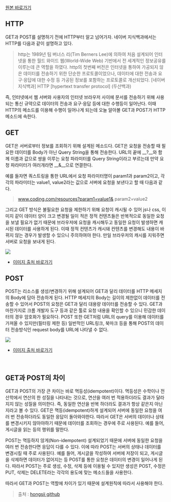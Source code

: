 [원본 바로가기](https://velog.io/@youngblue/3GET%EA%B3%BC-POST%EC%9D%98-%EC%B0%A8%EC%9D%B4)



## HTTP
GET과 POST를 설명하기 전에 HTTP부터 알고 넘어가자.
네이버 지식백과에서는 HTTP를 다음과 같이 설명하고 있다.
>http는 1989년 팀 버너스 리(Tim Berners Lee)에 의하여 처음 설계되어 인터넷을 통한 월드 와이드 웹(World-Wide Web) 기반에서 전 세계적인 정보공유를 이루는데 큰 역할을 하였다. http의 첫번째 버전은 인터넷을 통하여 가공되지 않은 데이터를 전송하기 위한 단순한 프로토콜이었으나, 데이터에 대한 전송과 요구·응답에 대한 수정 등 가공된 정보를 포함하는 프로토콜로 개선되었다.
[네이버 지식백과] HTTP [hypertext transfer protocol] (두산백과)

즉, 인터넷에서 웹 서버와 사용자의 인터넷 브라우저 사이에 문서를 전송하기 위해 사용되는 통신 규약으로 데이터의 전송과 요구·응답 등에 대한 수행등이 일어난다.
이때 HTTP의 메소드를 이용해 수행이 일어나게 되는데 오늘 알아볼 GET과 POST가 HTTP 메소드에 속한다.


## GET

GET은 서버로부터 정보를 조회하기 위해 설계된 메소드다.
GET은 요청을 전송할 때 필요한 데이터를 Body가 아닌 Query String을 통해 전송한다.
URL의 끝에 __?__와 함께 이름과 값으로 쌍을 이루는 요청 파라미터를 Query String이라고 부르는데 만약 요청 파라미터가 여러개라면 __&__으로 연결한다.

예를 들자면 쿼스트링을 통한 URL에서 요청 파라미터명이 param1과 param2이고, 각각의 파라미터는 value1, value2라는 값으로 서버에 요청을 보낸다고 할 때 다음과 같다.
>www.coding.com/resources?param1=value1& param2=value2

그리고 GET 방식은 불필요한 요청을 제한하기 위해 요청이 캐시될 수 있어 js나 css, 이미지 같이 데이터 양이 크고 변경될 일이 적은 정적 컨텐츠들은 반복적으로 동일한 요청을 보낼 필요가 없기 때문에 브라우저에 요청을 캐시해두고 동일한 요청이 발생하면 캐시된 데이터를 사용하게 된다. 이때 정적 컨텐츠가 캐시돼 컨텐츠를 변경해도 내용이 바뀌지 않는 경우가 발생할 수 있으니 주의하여야 한다. 만일 브라우저의 캐시를 지워주면 서버로 요청을 보내게 된다.

![](https://images.velog.io/images/youngblue/post/a1ed437a-9587-49b7-928c-8d5ab5cf9a90/image%20(1).png)
- [이미지 출처 바로가기](https://velog.io/@ong_hh/Method-GET-vs-POST)

## POST
POST는 리소스를 생성/변경하기 위해 설계되어 GET과 달리 데이터를 HTTP 메세지의 Body에 담아 전송하게 된다. HTTP 메세지의 Body는 길이의 제한없이 데이터를 전송할 수 있어서 POST의 요청은 GET과 달리 대용량 데이터를 전송할 수 있다. GET과 마찬가지로 크롬 개발자 도구 등과 같은 툴로 요청 내용을 확인할 수 있으니 민감한 데이터의 경우 암호화가 필요하다.
POST 또한 GET처럼 URL의 query를 이용해 데이터를 가져올 수 있지만(필터링 제한 등) 일반적인 URL링크, 북마크 등을 통해 POST의 데이터 전송방식인 request body를 URL에 나타낼 수 없다.

![](https://images.velog.io/images/youngblue/post/e7548ac2-e769-48fe-974a-787bc93733f7/image%20(2).png)
- [이미지 출처 바로가기](https://velog.io/@ong_hh/Method-GET-vs-POST)
<br/>

## GET과 POST의 차이
GET과 POST의 가장 큰 차이는 바로 멱등성(idempotent)이다.
멱등성은 수학이나 전산학에서 연산의 한 성질을 나타내는 것으로, 연산을 여러 번 적용하더라도 결과가 달라지지 않는 성질을 의미한다. 
즉, 동일한 연산을 반복 하더라도 결과가 항상 같은지 아닌지라고 볼 수 있다.
GET은 멱등(idempotent)하게 설계되어 서버에 동일한 요청을 여러 번 전송하더라도 동일한 응답이 돌아와야한다. 따라서 GET은 서버의 데이터나 상태를 변경시키지 않아야하기 때문에 데이터를 조회하는 경우에 주로 사용된다. 예를 들어, 게시글을 읽는 등의 행위를 말한다.

POST는 멱등하지 않게(Non-idempotent) 설계되었기 때문에 서버에 동일한 요청을 여러 번 전송한다면 응답이 다를 수 있다. 이에 따라 POST는 서버의 상태나 데이터를 변경시킬 때 주로 사용된다. 예를 들어, 게시글을 작성하여 서버에 저장이 되고, 게시글을 삭제하면 데이터가 없어지는 등 POST를 통한 요청은 데이터의 변경이 일어나게 된다. 따라서 POST는 주로 생성, 수정, 삭제 등에 이용될 수 있지만 생성은 POST, 수정은 PUT, 삭제는 DELETE라는 각각의 용도에 맞는 메소드들을 사용한다.

따라서 GET과 POST는 역할에 차이가 있기 때문에 설계원칙에 따라서 사용해야 한다.


>출처 : [hongsii github](https://hongsii.github.io/2017/08/02/what-is-the-difference-get-and-post)